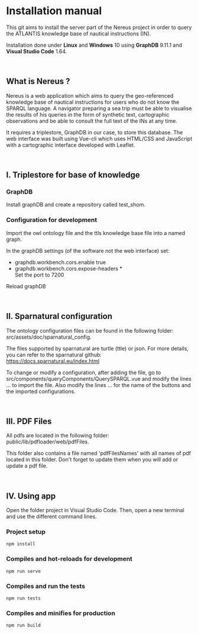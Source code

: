 # Installation manual

This git aims to install the server part of the Nereus project in order to query the ATLANTIS knowledge base of nautical instructions (IN).

Installation done under **Linux** and **Windows** 10 using **GraphDB** 9.11.1 and **Visual Studio Code** 1.64.

<br>

## What is Nereus ?

Nereus is a web application which aims to query the geo-referenced knowledge base of nautical instructions for users who do not know the SPARQL language. A navigator preparing a sea trip must be able to visualise the results of his queries in the form of synthetic text, cartographic observations and be able to consult the full text of the INs at any time. 

It requires a triplestore, GraphDB in our case, to store this database. The web interface was built using Vue-cli which uses HTML/CSS and JavaScript with a cartographic interface developed with Leaflet.

<br>

## I. Triplestore for base of knowledge

### GraphDB

Install graphDB and create a repository called test_shom.

### Configuration for development 

Import the owl ontology file and the ttls knowledge base file into
a named graph.

In the graphDB settings (of the software not the web interface) set:<br>
- graphdb.workbench.cors.enable true <br>
- graphdb.workbench.cors.expose-headers *<br>
Set the port to 7200

Reload graphDB

<br>

## II. Sparnatural configuration

The ontology configuration files can be found in the following folder: src/assets/doc/sparnatural_config. 

The files supported by sparnatural are turtle (ttle) or json. For more details, you can refer to the sparnatural github: https://docs.sparnatural.eu/index.html

To change or modify a configuration, after adding the file, go to src/components/queryComponents/QuerySPARQL.vue and modify the lines ... to import the file. Also modify the lines ... for the name of the buttons and the imported configurations.

<br>

## III. PDF Files

All pdfs are located in the following folder: public/lib/pdfloader/web/pdfFiles.

This folder also contains a file named 'pdfFilesNames' with all names of pdf located in this folder. Don't forget to update them when you will add or update a pdf file.

<br>

## IV. Using app

Open the folder project in Visual Studio Code. Then, open a new terminal and use the different command lines. 

### Project setup
```
npm install
```

### Compiles and hot-reloads for development
```
npm run serve
```

### Compiles and run the tests
```
npm run tests
```

### Compiles and minifies for production
```
npm run build
```